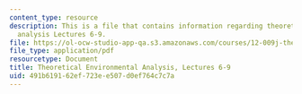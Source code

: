 ```yaml
---
content_type: resource
description: This is a file that contains information regarding theoretical environmental
  analysis Lectures 6-9.
file: https://ol-ocw-studio-app-qa.s3.amazonaws.com/courses/12-009j-theoretical-environmental-analysis-spring-2015/491b619162ef723ee507d0ef764c7c7a_MIT12_009JS15_6-9response.pdf
file_type: application/pdf
resourcetype: Document
title: Theoretical Environmental Analysis, Lectures 6-9
uid: 491b6191-62ef-723e-e507-d0ef764c7c7a
---
```

